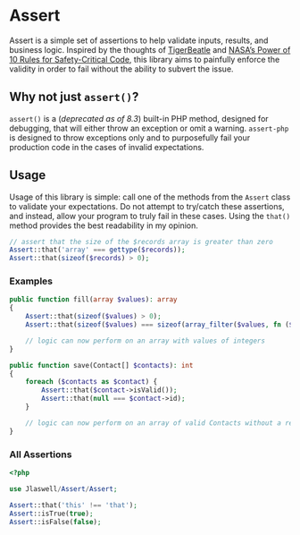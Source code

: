 # Assert

Assert is a simple set of assertions to help validate inputs, results, and
business logic. Inspired by the thoughts of [TigerBeatle](https://tigerbeetle.com/blog/2023-12-27-it-takes-two-to-contract) 
and [NASA’s Power of 10 Rules for Safety-Critical Code](https://en.wikipedia.org/wiki/The_Power_of_10:_Rules_for_Developing_Safety-Critical_Code),
this library aims to painfully enforce the validity in order to fail without the
ability to subvert the issue.

## Why not just `assert()`?
`assert()` is a (*deprecated as of 8.3*) built-in PHP method, designed for
debugging, that will either throw an exception or omit a warning. `assert-php`
is designed to throw exceptions only and to purposefully fail your production code
in the cases of invalid expectations.

## Usage
Usage of this library is simple: call one of the methods from the `Assert` class
to validate your expectations. Do not attempt to try/catch these assertions, and
instead, allow your program to truly fail in these cases. Using the `that()` 
method provides the best readability in my opinion.

```php
// assert that the size of the $records array is greater than zero
Assert::that('array' === gettype($records));
Assert::that(sizeof($records) > 0);
```

### Examples

```php
public function fill(array $values): array
{
    Assert::that(sizeof($values) > 0);
    Assert::that(sizeof($values) === sizeof(array_filter($values, fn ($value) => is_int($value))));

    // logic can now perform on an array with values of integers
}

public function save(Contact[] $contacts): int
{
    foreach ($contacts as $contact) {
        Assert::that($contact->isValid());
        Assert::that(null === $contact->id);
    }

    // logic can now perform on an array of valid Contacts without a record id
}
```

### All Assertions
```php
<?php

use Jlaswell/Assert/Assert;

Assert::that('this' !== 'that');
Assert::isTrue(true);
Assert::isFalse(false);

```

